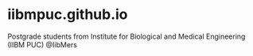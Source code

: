 # iibmpuc.github.io
Postgrade students from Institute for Biological and Medical Engineering (IIBM PUC)
@IibMers
